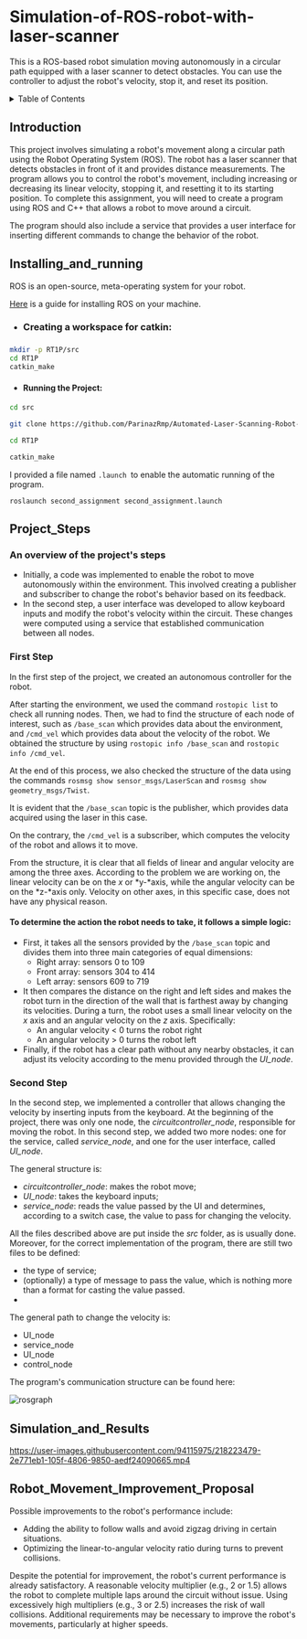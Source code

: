 # Simulation-of-ROS-robot-with-laser-scanner
This is a ROS-based robot simulation moving autonomously in a circular path equipped with a laser scanner to detect obstacles. You can use the controller to adjust the robot's velocity, stop it, and reset its position. 


<!-- TABLE OF CONTENTS -->
<details>
  <summary>Table of Contents</summary>
  <ol>
    <li><a href="#Introduction">Introduction</a></li>
    <li><a href="#installing_and_running">Installing_and_running</a></li>
    <li><a href="#Project_Steps">Project_Steps</a></li>
    <li><a href="#Flowchart">Flowchart</a></li>
    <li><a href="#Simulation_and_Results">Simulation_and_Results</a></li>
    <li><a href="#Robot_Movement_Improvement_Proposal">Robot_Movement_Improvement_Proposal</a></li>
  </ol>
</details>



<!-- Introduction -->
## Introduction

This project involves simulating a robot's movement along a circular path using the Robot Operating System (ROS). 
The robot has a laser scanner that detects obstacles in front of it and provides distance measurements. 
The program allows you to control the robot's movement, including increasing or decreasing its linear velocity, stopping it, and resetting it to its starting position.
To complete this assignment, you will need to create a program using ROS and C++ that allows a robot to move around a circuit. 

The program should also include a service that provides a user interface for inserting different commands to change the behavior of the robot.




<!-- INSTALLING_and_RUNNING -->
## Installing_and_running

ROS is an open-source, meta-operating system for your robot.

[Here](https://wiki.ros.org/noetic/Installation/Ubuntu) is a guide for installing ROS on your machine.


* <h3>Creating a workspace for catkin: <h3>
```bash
mkdir -p RT1P/src
cd RT1P
catkin_make
```
* <h4>Running the Project: <h4>
```bash
cd src
```
```bash
git clone https://github.com/ParinazRmp/Automated-Laser-Scanning-Robot-Control-System.git
```
```bash
cd RT1P
```
```bash
catkin_make
```
	
I provided a file named ```.launch ```to enable the automatic running of the program.
```
roslaunch second_assignment second_assignment.launch
```



<!-- Project_Steps -->
## Project_Steps

### An overview of the project's steps

- Initially, a code was implemented to enable the robot to move autonomously within the environment. This involved creating a publisher and subscriber to change the robot's behavior based on its feedback.
- In the second step, a user interface was developed to allow keyboard inputs and modify the robot's velocity within the circuit. These changes were computed using a service that established communication between all nodes.


### First Step	
In the first step of the project, we created an autonomous controller for the robot. 

After starting the environment, we used the command `rostopic list` to check all running nodes. Then, we had to find the structure of each node of interest, such as `/base_scan` which provides data about the environment, and `/cmd_vel` which provides data about the velocity of the robot. We obtained the structure by using `rostopic info /base_scan` and `rostopic info /cmd_vel`.

At the end of this process, we also checked the structure of the data using the commands `rosmsg show sensor_msgs/LaserScan` and `rosmsg show geometry_msgs/Twist`.

It is evident that the `/base_scan` topic is the publisher, which provides data acquired using the laser in this case. 

On the contrary, the `/cmd_vel` is a subscriber, which computes the velocity of the robot and allows it to move. 

From the structure, it is clear that all fields of linear and angular velocity are among the three axes. According to the problem we are working on, the linear velocity can be on the *x* or *y-*axis, while the angular velocity can be on the *z-*axis only. Velocity on other axes, in this specific case, does not have any physical reason.

#### To determine the action the robot needs to take, it follows a simple logic:

- First, it takes all the sensors provided by the `/base_scan` topic and divides them into three main categories of equal dimensions:
    - Right array: sensors 0 to 109
    - Front array: sensors 304 to 414
    - Left array: sensors 609 to 719
- It then compares the distance on the right and left sides and makes the robot turn in the direction of the wall that is farthest away by changing its velocities. During a turn, the robot uses a small linear velocity on the *x* axis and an angular velocity on the *z* axis. Specifically:
    - An angular velocity < 0 turns the robot right
    - An angular velocity > 0 turns the robot left
- Finally, if the robot has a clear path without any nearby obstacles, it can adjust its velocity according to the menu provided through the *UI_node*.

### Second Step

In the second step, we implemented a controller that allows changing the velocity by inserting inputs from the keyboard. At the beginning of the project, there was only one node, the *circuitcontroller_node*, responsible for moving the robot. In this second step, we added two more nodes: one for the service, called *service_node*, and one for the user interface, called *UI_node*.

The general structure is:

- *circuitcontroller_node*: makes the robot move;
- *UI_node*: takes the keyboard inputs;
- *service_node*: reads the value passed by the UI and determines, according to a switch case, the value to pass for changing the velocity.

All the files described above are put inside the *src* folder, as is usually done. Moreover, for the correct implementation of the program, there are still two files to be defined:

- the type of service;
- (optionally) a type of message to pass the value, which is nothing more than a format for casting the value passed.
- 

The general path to change the velocity is:

- UI_node
- service_node
- UI_node
- control_node

The program's communication structure can be found here:


![rosgraph](https://user-images.githubusercontent.com/94115975/221691781-e18807ed-5675-4067-9fed-122956ce7e87.png)
	

<!-- Simulation_and_Results -->
## Simulation_and_Results

https://user-images.githubusercontent.com/94115975/218223479-2e771eb1-105f-4806-9850-aedf24090665.mp4

<!-- Robot_Movement_Improvement_Proposal -->
## Robot_Movement_Improvement_Proposal

Possible improvements to the robot's performance include:

- Adding the ability to follow walls and avoid zigzag driving in certain situations.
- Optimizing the linear-to-angular velocity ratio during turns to prevent collisions.

Despite the potential for improvement, the robot's current performance is already satisfactory. A reasonable velocity multiplier (e.g., 2 or 1.5) allows the robot to complete multiple laps around the circuit without issue. Using excessively high multipliers (e.g., 3 or 2.5) increases the risk of wall collisions. Additional requirements may be necessary to improve the robot's movements, particularly at higher speeds.
